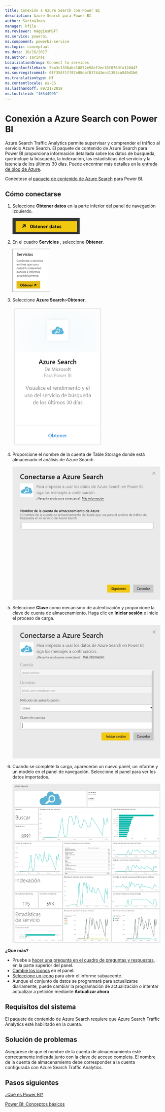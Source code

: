 ```yaml
---
title: Conexión a Azure Search con Power BI
description: Azure Search para Power BI
author: SarinaJoan
manager: kfile
ms.reviewer: maggiesMSFT
ms.service: powerbi
ms.component: powerbi-service
ms.topic: conceptual
ms.date: 10/16/2017
ms.author: sarinas
LocalizationGroup: Connect to services
ms.openlocfilehash: 5ba3c1336abc10872e58ef2ec38f076dfa120d47
ms.sourcegitcommit: 0ff358f1ff87e88daf837443ecd1398ca949d2b6
ms.translationtype: HT
ms.contentlocale: es-ES
ms.lasthandoff: 09/21/2018
ms.locfileid: "46544995"
---
```

# <a name="connect-to-azure-search-with-power-bi"></a>Conexión a Azure Search con Power BI
Azure Search Traffic Analytics permite supervisar y comprender el tráfico al servicio Azure Search. El paquete de contenido de Azure Search para Power BI proporciona información detallada sobre los datos de búsqueda, que incluye la búsqueda, la indexación, las estadísticas del servicio y la latencia de los últimos 30 días. Puede encontrar más detalles en la [entrada de blog de Azure](https://azure.microsoft.com/blog/analyzing-your-azure-search-traffic/).

Conéctese al [paquete de contenido de Azure Search](https://app.powerbi.com/getdata/services/azure-search) para Power BI.

## <a name="how-to-connect"></a>Cómo conectarse
1. Seleccione **Obtener datos** en la parte inferior del panel de navegación izquierdo.
   
   ![](media/service-connect-to-azure-search/pbi_getdata.png) 
2. En el cuadro **Servicios** , seleccione **Obtener**.
   
   ![](media/service-connect-to-azure-search/pbi_getservices.png) 
3. Seleccione **Azure Search**\>**Obtener**.
   
   ![](media/service-connect-to-azure-search/azuresearch.png)
4. Proporcione el nombre de la cuenta de Table Storage donde está almacenado el análisis de Azure Search.
   
   ![](media/service-connect-to-azure-search/params.png)
5. Seleccione **Clave** como mecanismo de autenticación y proporcione la clave de cuenta de almacenamiento. Haga clic en **Iniciar sesión** e inicie el proceso de carga.
   
   ![](media/service-connect-to-azure-search/creds.png)
6. Cuando se complete la carga, aparecerán un nuevo panel, un informe y un modelo en el panel de navegación. Seleccione el panel para ver los datos importados.
   
    ![](media/service-connect-to-azure-search/dashboard2.png)

**¿Qué más?**

* Pruebe a [hacer una pregunta en el cuadro de preguntas y respuestas](consumer/end-user-q-and-a.md), en la parte superior del panel.
* [Cambie los iconos](service-dashboard-edit-tile.md) en el panel.
* [Seleccione un icono](consumer/end-user-tiles.md) para abrir el informe subyacente.
* Aunque el conjunto de datos se programará para actualizarse diariamente, puede cambiar la programación de actualización o intentar actualizar a petición mediante **Actualizar ahora**

## <a name="system-requirements"></a>Requisitos del sistema
El paquete de contenido de Azure Search requiere que Azure Search Traffic Analytics esté habilitado en la cuenta.

## <a name="troubleshooting"></a>Solución de problemas
Asegúrese de que el nombre de la cuenta de almacenamiento esté correctamente indicada junto con la clave de acceso completa. El nombre de la cuenta de almacenamiento debe corresponder a la cuenta configurada con Azure Search Traffic Analytics.

## <a name="next-steps"></a>Pasos siguientes
[¿Qué es Power BI?](power-bi-overview.md)

[Power BI: Conceptos básicos](consumer/end-user-basic-concepts.md)

